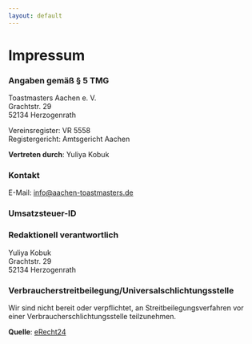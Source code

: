 ```yaml
---
layout: default
---
```


# Impressum


### Angaben gemäß § 5 TMG

Toastmasters Aachen e. V.  
Grachtstr. 29<br>
52134 Herzogenrath

Vereinsregister: VR 5558  
Registergericht: Amtsgericht Aachen

**Vertreten durch**: Yuliya Kobuk


### Kontakt

<!-- Telefon: +49 (0) 123 44 55 66  -->
E-Mail: info@aachen-toastmasters.de  


### Umsatzsteuer-ID

<!-- Umsatzsteuer-Identifikationsnummer gemäß §27a Umsatzsteuergesetz: DE999999999  -->


### Redaktionell verantwortlich

Yuliya Kobuk  
Grachtstr. 29<br>
52134 Herzogenrath


### Verbraucherstreitbeilegung/Universalschlichtungsstelle

Wir sind nicht bereit oder verpflichtet, an Streitbeilegungsverfahren vor einer Verbraucherschlichtungsstelle teilzunehmen.


**Quelle**: [eRecht24](https://www.e-recht24.de)
